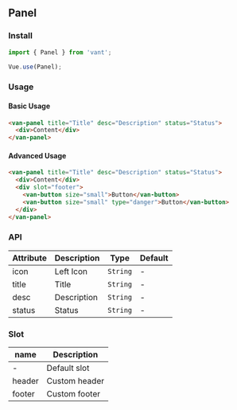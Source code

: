## Panel

### Install
``` javascript
import { Panel } from 'vant';

Vue.use(Panel);
```

### Usage

#### Basic Usage

```html
<van-panel title="Title" desc="Description" status="Status">
  <div>Content</div>
</van-panel>
```

#### Advanced Usage

```html
<van-panel title="Title" desc="Description" status="Status">
  <div>Content</div>
  <div slot="footer">
    <van-button size="small">Button</van-button>
    <van-button size="small" type="danger">Button</van-button>
  </div>
</van-panel>
```

### API

| Attribute | Description | Type | Default |
|------|------|------|------|
| icon | Left Icon | `String` | - |
| title | Title | `String` | - |
| desc | Description | `String` | - |
| status | Status | `String` | - |


### Slot

| name | Description |
|------|------|
| - | Default slot |
| header | Custom header |
| footer | Custom footer |
